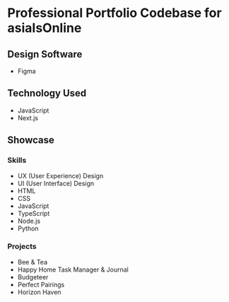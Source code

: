 # Professional Portfolio Codebase for asiaIsOnline
## Design Software
* Figma
## Technology Used
* JavaScript
* Next.js
## Showcase
### Skills
* UX (User Experience) Design
* UI (User Interface) Design
* HTML
* CSS
* JavaScript
* TypeScript
* Node.js
* Python 
### Projects
* Bee & Tea
* Happy Home Task Manager & Journal
* Budgeteer
* Perfect Pairings
* Horizon Haven
